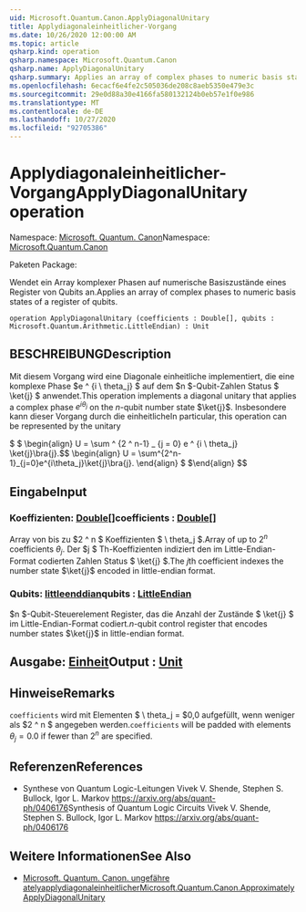 ```yaml
---
uid: Microsoft.Quantum.Canon.ApplyDiagonalUnitary
title: Applydiagonaleinheitlicher-Vorgang
ms.date: 10/26/2020 12:00:00 AM
ms.topic: article
qsharp.kind: operation
qsharp.namespace: Microsoft.Quantum.Canon
qsharp.name: ApplyDiagonalUnitary
qsharp.summary: Applies an array of complex phases to numeric basis states of a register of qubits.
ms.openlocfilehash: 6ecacf6e4fe2c505036de208c8aeb5350e479e3c
ms.sourcegitcommit: 29e0d88a30e4166fa580132124b0eb57e1f0e986
ms.translationtype: MT
ms.contentlocale: de-DE
ms.lasthandoff: 10/27/2020
ms.locfileid: "92705386"
---
```

# <a name="applydiagonalunitary-operation"></a><span data-ttu-id="b8345-102">Applydiagonaleinheitlicher-Vorgang</span><span class="sxs-lookup"><span data-stu-id="b8345-102">ApplyDiagonalUnitary operation</span></span>

<span data-ttu-id="b8345-103">Namespace: [Microsoft. Quantum. Canon](xref:Microsoft.Quantum.Canon)</span><span class="sxs-lookup"><span data-stu-id="b8345-103">Namespace: [Microsoft.Quantum.Canon](xref:Microsoft.Quantum.Canon)</span></span>

<span data-ttu-id="b8345-104">Paketen [](https://nuget.org/packages/)</span><span class="sxs-lookup"><span data-stu-id="b8345-104">Package: [](https://nuget.org/packages/)</span></span>


<span data-ttu-id="b8345-105">Wendet ein Array komplexer Phasen auf numerische Basiszustände eines Register von Qubits an.</span><span class="sxs-lookup"><span data-stu-id="b8345-105">Applies an array of complex phases to numeric basis states of a register of qubits.</span></span>

```qsharp
operation ApplyDiagonalUnitary (coefficients : Double[], qubits : Microsoft.Quantum.Arithmetic.LittleEndian) : Unit
```


## <a name="description"></a><span data-ttu-id="b8345-106">BESCHREIBUNG</span><span class="sxs-lookup"><span data-stu-id="b8345-106">Description</span></span>

<span data-ttu-id="b8345-107">Mit diesem Vorgang wird eine Diagonale einheitliche implementiert, die eine komplexe Phase $e ^ {i \ theta_j} $ auf dem $n $-Qubit-Zahlen Status $ \ket{j} $ anwendet.</span><span class="sxs-lookup"><span data-stu-id="b8345-107">This operation implements a diagonal unitary that applies a complex phase $e^{i \theta_j}$ on the $n$-qubit number state $\ket{j}$.</span></span>
<span data-ttu-id="b8345-108">Insbesondere kann dieser Vorgang durch die einheitliche</span><span class="sxs-lookup"><span data-stu-id="b8345-108">In particular, this operation can be represented by the unitary</span></span>

<span data-ttu-id="b8345-109">$ $ \begin{align} U = \sum ^ {2 ^ n-1} _ {j = 0} e ^ {i \ theta_j} \ket{j}\bra{j}.</span><span class="sxs-lookup"><span data-stu-id="b8345-109">$$ \begin{align} U = \sum^{2^n-1}_{j=0}e^{i\theta_j}\ket{j}\bra{j}.</span></span>
<span data-ttu-id="b8345-110">\end{align} $ $</span><span class="sxs-lookup"><span data-stu-id="b8345-110">\end{align} $$</span></span>

## <a name="input"></a><span data-ttu-id="b8345-111">Eingabe</span><span class="sxs-lookup"><span data-stu-id="b8345-111">Input</span></span>

### <a name="coefficients--double"></a><span data-ttu-id="b8345-112">Koeffizienten: [Double](xref:microsoft.quantum.lang-ref.double)[]</span><span class="sxs-lookup"><span data-stu-id="b8345-112">coefficients : [Double](xref:microsoft.quantum.lang-ref.double)[]</span></span>

<span data-ttu-id="b8345-113">Array von bis zu $2 ^ n $ Koeffizienten $ \ theta_j $.</span><span class="sxs-lookup"><span data-stu-id="b8345-113">Array of up to $2^n$ coefficients $\theta_j$.</span></span> <span data-ttu-id="b8345-114">Der $j $ Th-Koeffizienten indiziert den im Little-Endian-Format codierten Zahlen Status $ \ket{j} $.</span><span class="sxs-lookup"><span data-stu-id="b8345-114">The $j$th coefficient indexes the number state $\ket{j}$ encoded in little-endian format.</span></span>


### <a name="qubits--littleendian"></a><span data-ttu-id="b8345-115">Qubits: [littleenddian](xref:Microsoft.Quantum.Arithmetic.LittleEndian)</span><span class="sxs-lookup"><span data-stu-id="b8345-115">qubits : [LittleEndian](xref:Microsoft.Quantum.Arithmetic.LittleEndian)</span></span>

<span data-ttu-id="b8345-116">$n $-Qubit-Steuerelement Register, das die Anzahl der Zustände $ \ket{j} $ im Little-Endian-Format codiert.</span><span class="sxs-lookup"><span data-stu-id="b8345-116">$n$-qubit control register that encodes number states $\ket{j}$ in little-endian format.</span></span>



## <a name="output--unit"></a><span data-ttu-id="b8345-117">Ausgabe: [Einheit](xref:microsoft.quantum.lang-ref.unit)</span><span class="sxs-lookup"><span data-stu-id="b8345-117">Output : [Unit](xref:microsoft.quantum.lang-ref.unit)</span></span>



## <a name="remarks"></a><span data-ttu-id="b8345-118">Hinweise</span><span class="sxs-lookup"><span data-stu-id="b8345-118">Remarks</span></span>

<span data-ttu-id="b8345-119">`coefficients` wird mit Elementen $ \ theta_j = $0,0 aufgefüllt, wenn weniger als $2 ^ n $ angegeben werden.</span><span class="sxs-lookup"><span data-stu-id="b8345-119">`coefficients` will be padded with elements $\theta_j = 0.0$ if fewer than $2^n$ are specified.</span></span>

## <a name="references"></a><span data-ttu-id="b8345-120">Referenzen</span><span class="sxs-lookup"><span data-stu-id="b8345-120">References</span></span>

- <span data-ttu-id="b8345-121">Synthese von Quantum Logic-Leitungen Vivek V. Shende, Stephen S. Bullock, Igor L. Markov https://arxiv.org/abs/quant-ph/0406176</span><span class="sxs-lookup"><span data-stu-id="b8345-121">Synthesis of Quantum Logic Circuits Vivek V. Shende, Stephen S. Bullock, Igor L. Markov https://arxiv.org/abs/quant-ph/0406176</span></span>

## <a name="see-also"></a><span data-ttu-id="b8345-122">Weitere Informationen</span><span class="sxs-lookup"><span data-stu-id="b8345-122">See Also</span></span>

- [<span data-ttu-id="b8345-123">Microsoft. Quantum. Canon. ungefähre atelyapplydiagonaleinheitlicher</span><span class="sxs-lookup"><span data-stu-id="b8345-123">Microsoft.Quantum.Canon.ApproximatelyApplyDiagonalUnitary</span></span>](xref:Microsoft.Quantum.Canon.ApproximatelyApplyDiagonalUnitary)